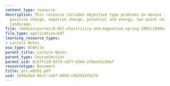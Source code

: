 ```yaml
---
content_type: resource
description: This resource includes objective type problems on masses in potentials,
  positive charge, negative charge, potential and energy, two point charges and potential
  landscape.
file: /media/courses/8-02t-electricity-and-magnetism-spring-2005/1840eda396cfce6f0854cdb391dfb17b_prs_w02d1.pdf
file_type: application/pdf
learning_resource_types:
- Lecture Notes
ocw_type: OCWFile
parent_title: Lecture Notes
parent_type: CourseSection
parent_uid: 8c57fc19-927d-cd77-b384-2f8eed1c0daf
resourcetype: Document
title: prs_w02d1.pdf
uid: 1840eda3-96cf-ce6f-0854-cdb391dfb17b
---
```

